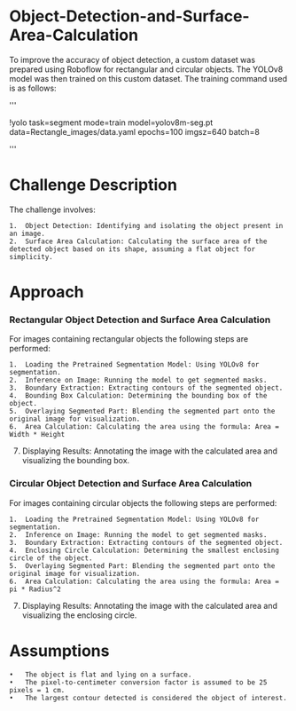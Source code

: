 # Object-Detection-and-Surface-Area-Calculation

To improve the accuracy of object detection, a custom dataset was prepared using Roboflow for rectangular and circular objects. The YOLOv8 model was then trained on this custom dataset. The training command used is as follows:

'''

!yolo task=segment mode=train model=yolov8m-seg.pt data=Rectangle_images/data.yaml epochs=100 imgsz=640 batch=8

'''

# Challenge Description

The challenge involves:

	1.	Object Detection: Identifying and isolating the object present in an image.
	2.	Surface Area Calculation: Calculating the surface area of the detected object based on its shape, assuming a flat object for simplicity.

# Approach

### Rectangular Object Detection and Surface Area Calculation

For images containing rectangular objects the following steps are performed:

	1.	Loading the Pretrained Segmentation Model: Using YOLOv8 for segmentation.
	2.	Inference on Image: Running the model to get segmented masks.
	3.	Boundary Extraction: Extracting contours of the segmented object.
	4.	Bounding Box Calculation: Determining the bounding box of the object.
	5.	Overlaying Segmented Part: Blending the segmented part onto the original image for visualization.
	6.	Area Calculation: Calculating the area using the formula: Area = Width * Height
  7.	Displaying Results: Annotating the image with the calculated area and visualizing the bounding box.

### Circular Object Detection and Surface Area Calculation

For images containing circular objects the following steps are performed:

	1.	Loading the Pretrained Segmentation Model: Using YOLOv8 for segmentation.
	2.	Inference on Image: Running the model to get segmented masks.
	3.	Boundary Extraction: Extracting contours of the segmented object.
	4.	Enclosing Circle Calculation: Determining the smallest enclosing circle of the object.
	5.	Overlaying Segmented Part: Blending the segmented part onto the original image for visualization.
	6.	Area Calculation: Calculating the area using the formula: Area = pi * Radius^2
  7.	Displaying Results: Annotating the image with the calculated area and visualizing the enclosing circle.

# Assumptions

	•	The object is flat and lying on a surface.
	•	The pixel-to-centimeter conversion factor is assumed to be 25 pixels = 1 cm.
	•	The largest contour detected is considered the object of interest.



